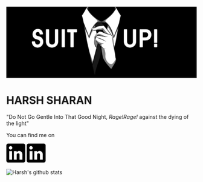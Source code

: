 ![Me](suitUp.jpeg)

# HARSH SHARAN
 "Do Not Go Gentle Into That Good Night, _Rage!Rage!_ against the dying of the light"

<!-- You can find me on LinkedIn: https://www.linkedin.com/in/harsh-sharan -->

<!-- Actual text -->

You can find me on

[<img src="lin.png" alt="LinkedIn" width="50"/>](https://www.linkedin.com/in/harsh-sharan/) 
[<img src="lin.png" alt="LinkedIn" width="50"/>](https://www.instagram.com/harsh__sharan/) 

![Harsh's github stats](https://github-readme-stats.vercel.app/api?username=sharan8844&show_icons=true&theme=gruvbox)
